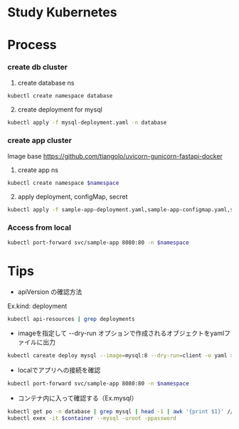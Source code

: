 # Study Kubernetes

# Process

### create db cluster
1. create database ns
~~~ sh
kubectl create namespace database
~~~


2. create deployment for mysql
~~~ sh
kubectl apply -f mysql-deployment.yaml -n database
~~~

### create app cluster
Image base
https://github.com/tiangolo/uvicorn-gunicorn-fastapi-docker

1. create app ns
~~~ sh
kubectl create namespace $namespace
~~~

2. apply deployment, configMap, secret
~~~ sh
kubectl apply -f sample-app-deployment.yaml,sample-app-configmap.yaml,sample-app-secret.yaml -n $namespace
~~~

### Access from local
~~~ sh
kubectl port-forward svc/sample-app 8080:80 -n $namespace
~~~

# Tips
- apiVersion の確認方法

Ex.kind: deployment
~~~ sh
kubectl api-resources | grep deployments
~~~

-  imageを指定して --dry-run オプションで作成されるオブジェクトをyamlファイルに出力
~~~ sh
kubectl careate deploy mysql --image=mysql:8 --dry-run=client -o yaml > mysql-deployment.yaml
~~~
   
- localでアプリへの接続を確認
~~~ sh
kubectl port-forward svc/sample-app 8080:80 -n $namespace
~~~

- コンテナ内に入って確認する（Ex.mysql）
~~~ sh
kubectl get po -n database | grep mysql | head -1 | awk '{print $1}' // $container
kubectl exex -it $container --mysql -uroot -ppassword
~~~
 
